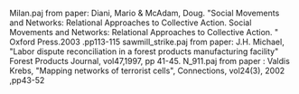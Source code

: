 Milan.paj from paper:	Diani, Mario & McAdam, Doug. "Social Movements and Networks: Relational Approaches to Collective Action. Social Movements and Networks: Relational Approaches to Collective Action. " Oxford Press.2003 .pp113-115 
sawmill_strike.paj from paper: J.H. Michael, "Labor dispute reconciliation in a forest products manufacturing facility"  Forest Products Journal, vol47,1997, pp 41-45.
N_911.paj from paper : 	Valdis Krebs, "Mapping networks of terrorist cells", Connections, vol24(3), 2002 ,pp43-52
